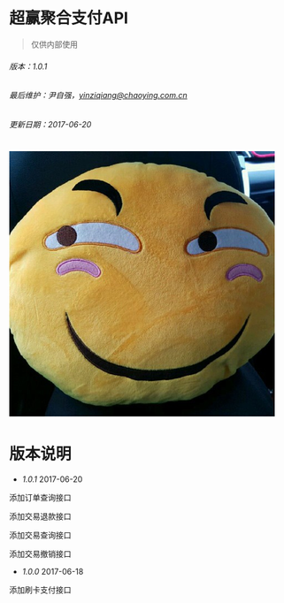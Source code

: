 # 超赢聚合支付API

> 仅供内部使用

###### 版本：1.0.1

###### 最后维护：尹自强，yinziqiang@chaoying.com.cn

###### 更新日期：2017-06-20

# ![](/assets/尹自强7.jpg)

# 版本说明

* _1.0.1_  2017-06-20

添加订单查询接口

添加交易退款接口

添加交易查询接口

添加交易撤销接口

* _1.0.0_  2017-06-18

添加刷卡支付接口

